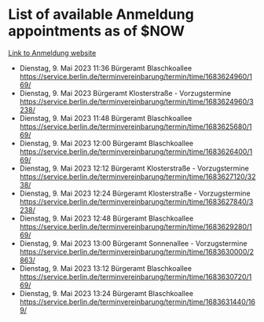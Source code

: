 # List of available Anmeldung appointments as of $NOW
[Link to Anmeldung website](https://service.berlin.de/terminvereinbarung/termin/tag.php?termin=1&anliegen[]=120686&dienstleisterlist=122210,122217,327316,122219,327312,122227,327314,122231,327346,122243,327348,122254,122252,329742,122260,329745,122262,329748,122271,327278,122273,327274,122277,327276,330436,122280,327294,122282,327290,122284,327292,122291,327270,122285,327266,122286,327264,122296,327268,150230,329760,122297,327286,122294,327284,122312,329763,122314,329775,122304,327330,122311,327334,122309,327332,317869,122281,327352,122279,329772,122283,122276,327324,122274,327326,122267,329766,122246,327318,122251,327320,122257,327322,122208,327298,122226,327300&herkunft=http%3A%2F%2Fservice.berlin.de%2Fdienstleistung%2F120686%2F)
- Dienstag, 9. Mai 2023 11:36 Bürgeramt Blaschkoallee https://service.berlin.de/terminvereinbarung/termin/time/1683624960/169/
- Dienstag, 9. Mai 2023  Bürgeramt Klosterstraße - Vorzugstermine https://service.berlin.de/terminvereinbarung/termin/time/1683624960/3238/
- Dienstag, 9. Mai 2023 11:48 Bürgeramt Blaschkoallee https://service.berlin.de/terminvereinbarung/termin/time/1683625680/169/
- Dienstag, 9. Mai 2023 12:00 Bürgeramt Blaschkoallee https://service.berlin.de/terminvereinbarung/termin/time/1683626400/169/
- Dienstag, 9. Mai 2023 12:12 Bürgeramt Klosterstraße - Vorzugstermine https://service.berlin.de/terminvereinbarung/termin/time/1683627120/3238/
- Dienstag, 9. Mai 2023 12:24 Bürgeramt Klosterstraße - Vorzugstermine https://service.berlin.de/terminvereinbarung/termin/time/1683627840/3238/
- Dienstag, 9. Mai 2023 12:48 Bürgeramt Blaschkoallee https://service.berlin.de/terminvereinbarung/termin/time/1683629280/169/
- Dienstag, 9. Mai 2023 13:00 Bürgeramt Sonnenallee - Vorzugstermine https://service.berlin.de/terminvereinbarung/termin/time/1683630000/2863/
- Dienstag, 9. Mai 2023 13:12 Bürgeramt Blaschkoallee https://service.berlin.de/terminvereinbarung/termin/time/1683630720/169/
- Dienstag, 9. Mai 2023 13:24 Bürgeramt Blaschkoallee https://service.berlin.de/terminvereinbarung/termin/time/1683631440/169/
